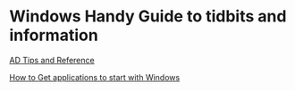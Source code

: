 # Windows Handy Guide to tidbits and information

[AD Tips and Reference](https://github.com/petrellaperspective/Koitech/blob/main/windows_KB/windows_AD_tips_reference.md)

[How to Get applications to start with Windows](https://github.com/petrellaperspective/Koitech/blob/main/windows_KB/windows_applicationstart.md)
